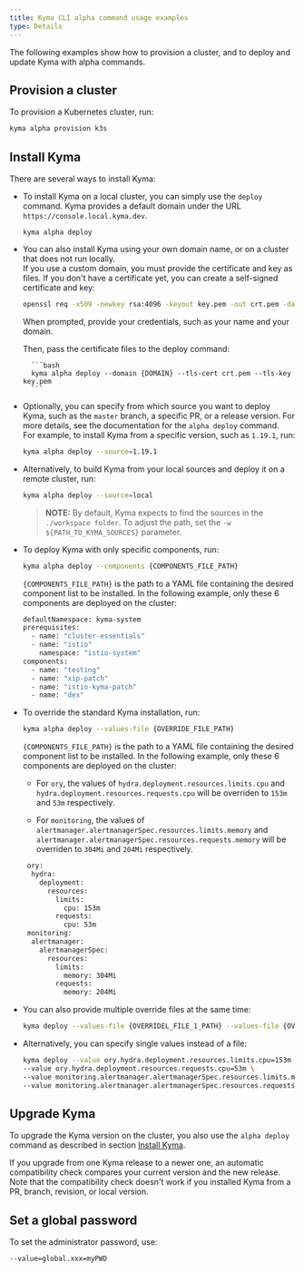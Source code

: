 ```yaml
---
title: Kyma CLI alpha command usage examples
type: Details
---
```


The following examples show how to provision a cluster, and to deploy and update Kyma with alpha commands.

## Provision a cluster
To provision a Kubernetes cluster, run:

```bash
kyma alpha provision k3s 
```


## Install Kyma

There are several ways to install Kyma:

- To install Kyma on a local cluster, you can simply use the `deploy` command.
Kyma provides a default domain under the URL `https://console.local.kyma.dev`.

    ```
    kyma alpha deploy 
    ```
   
- You can also install Kyma using your own domain name, or on a cluster that does not run locally.<br>
    If you use a custom domain, you must provide the certificate and key as files. If you don't have a certificate yet, you can create a self-signed certificate and key:

    ```bash
    openssl req -x509 -newkey rsa:4096 -keyout key.pem -out crt.pem -days 365
    ```
    When prompted, provide your credentials, such as your name and your domain.

    Then, pass the certificate files to the deploy command:

        ```bash
        kyma alpha deploy --domain {DOMAIN} --tls-cert crt.pem --tls-key key.pem
        ```

- Optionally, you can specify from which source you want to deploy Kyma, such as the `master` branch, a specific PR, or a release version. For more details, see the documentation for the `alpha deploy` command.<br>
For example, to install Kyma from a specific version, such as `1.19.1`, run:

    ```bash
    kyma alpha deploy --source=1.19.1
    ```

- Alternatively, to build Kyma from your local sources and deploy it on a remote cluster, run:

    ```bash
    kyma alpha deploy --source=local
    ```
    > **NOTE:** By default, Kyma expects to find the sources in the `./workspace folder`. To adjust the path, set the `-w ${PATH_TO_KYMA_SOURCES}` parameter.

- To deploy Kyma with only specific components, run:

    ```bash
    kyma alpha deploy --components {COMPONENTS_FILE_PATH}
    ```
    `{COMPONENTS_FILE_PATH}` is the path to a YAML file containing the desired component list to be installed. In the following example, only these 6 components are deployed on the cluster:

    ```bash
    defaultNamespace: kyma-system
    prerequisites:
      - name: "cluster-essentials"
      - name: "istio"
        namespace: "istio-system"
    components:
      - name: "testing"
      - name: "xip-patch"
      - name: "istio-kyma-patch"
      - name: "dex"
    ```

- To override the standard Kyma installation, run:

    ```bash
    kyma alpha deploy --values-file {OVERRIDE_FILE_PATH}
    ```

    `{COMPONENTS_FILE_PATH}` is the path to a YAML file containing the desired component list to be installed. In the following example, only these 6 components are deployed on the cluster:
 
    - For `ory`, the values of `hydra.deployment.resources.limits.cpu` and `hydra.deployment.resources.requests.cpu` will be overriden to `153m` and `53m` respectively.
    
    - For `monitoring`, the values of `alertmanager.alertmanagerSpec.resources.limits.memory` and `alertmanager.alertmanagerSpec.resources.requests.memory` will be overriden to `304Mi` and `204Mi` respectively.
    
    ```bash
     ory:
      hydra:
        deployment:
          resources:
            limits:
              cpu: 153m
            requests:
              cpu: 53m
     monitoring:
      alertmanager:
        alertmanagerSpec:
          resources:
            limits:
              memory: 304Mi
            requests:
              memory: 204Mi
    ```

- You can also provide multiple override files at the same time:

    ```bash
    kyma deploy --values-file {OVERRIDEL_FILE_1_PATH} --values-file {OVERRIDE_FILE_2_PATH}
    ```

- Alternatively, you can specify single values instead of a file:

    ```bash
    kyma deploy --value ory.hydra.deployment.resources.limits.cpu=153m \
    --value ory.hydra.deployment.resources.requests.cpu=53m \
    --value monitoring.alertmanager.alertmanagerSpec.resources.limits.memory=304Mi \
    --value monitoring.alertmanager.alertmanagerSpec.resources.requests.memory=204Mi
    ```

## Upgrade Kyma

To upgrade the Kyma version on the cluster, you also use the `alpha deploy` command as described in section [Install Kyma](#install-kyma).

If you upgrade from one Kyma release to a newer one, an automatic compatibility check compares your current version and the new release.<br>
Note that the compatibility check doesn't work if you installed Kyma from a PR, branch, revision, or local version.


## Set a global password

To set the administrator password, use:

```bash
--value=global.xxx=myPWD
```
